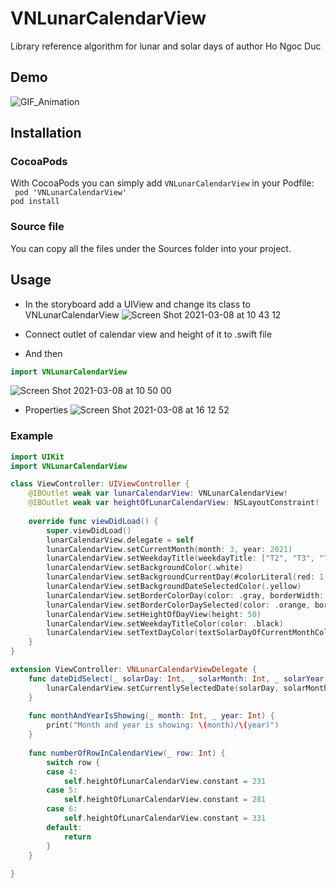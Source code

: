 # VNLunarCalendarView
Library reference algorithm for lunar and solar days of author Ho Ngoc Duc
## Demo
![GIF_Animation](https://user-images.githubusercontent.com/54350677/110410595-b6db5800-80bb-11eb-8022-933f40bfb11a.GIF)
## Installation
### CocoaPods
With CocoaPods you can simply add `VNLunarCalendarView` in your Podfile:<br/>
``` pod 'VNLunarCalendarView'```<br/>
```pod install```
### Source file
You can copy all the files under the Sources folder into your project.
## Usage
* In the storyboard add a UIView and change its class to VNLunarCalendarView
![Screen Shot 2021-03-08 at 10 43 12](https://user-images.githubusercontent.com/54350677/110271797-4bca4c80-7ffb-11eb-95d5-508aa7998d78.png)<br/>


* Connect outlet  of calendar view and height of it to .swift file
* And then
```Swift
import VNLunarCalendarView
```
![Screen Shot 2021-03-08 at 10 50 00](https://user-images.githubusercontent.com/54350677/110272293-6cdf6d00-7ffc-11eb-92e9-98f3c1a204fd.png)

* Properties
![Screen Shot 2021-03-08 at 16 12 52](https://user-images.githubusercontent.com/54350677/110300204-323ff980-8029-11eb-979a-523d3044ee3a.png)

### Example
```Swift
import UIKit
import VNLunarCalendarView

class ViewController: UIViewController {
    @IBOutlet weak var lunarCalendarView: VNLunarCalendarView!
    @IBOutlet weak var heightOfLunarCalendarView: NSLayoutConstraint!
    
    override func viewDidLoad() {
        super.viewDidLoad()
        lunarCalendarView.delegate = self
        lunarCalendarView.setCurrentMonth(month: 3, year: 2021)
        lunarCalendarView.setWeekdayTitle(weekdayTitle: ["T2", "T3", "T4", "T5", "T6", "T7", "CN"])
        lunarCalendarView.setBackgroundColor(.white)
        lunarCalendarView.setBackgroundCurrentDay(#colorLiteral(red: 1, green: 0.9725490196, blue: 0.9411764706, alpha: 1))
        lunarCalendarView.setBackgroundDateSelectedColor(.yellow)
        lunarCalendarView.setBorderColorDay(color: .gray, borderWidth: 0.5)
        lunarCalendarView.setBorderColorDaySelected(color: .orange, borderWidth: 2)
        lunarCalendarView.setHeightOfDayView(height: 50)
        lunarCalendarView.setWeekdayTitleColor(color: .black)
        lunarCalendarView.setTextDayColor(textSolarDayOfCurrentMonthColor: .black, textLunarDayOfCurrentMonthColor: #colorLiteral(red: 0.9803921569, green: 0.5725490196, blue: 0.2, alpha: 1), textSolarDayNotInCurrentMonthColor: #colorLiteral(red: 0.7960784314, green: 0.7960784314, blue: 0.7960784314, alpha: 1), textLunarDayNotInCurrentMonthColor: #colorLiteral(red: 1, green: 0.8078431373, blue: 0.6274509804, alpha: 1))
    }
}

extension ViewController: VNLunarCalendarViewDelegate {
    func dateDidSelect(_ solarDay: Int, _ solarMonth: Int, _ solarYear: Int, _ lunarDay: Int, _ lunarMonth: Int, _ lunarYear: Int) {
        lunarCalendarView.setCurrentlySelectedDate(solarDay, solarMonth, solarYear)
    }
            
    func monthAndYearIsShowing(_ month: Int, _ year: Int) {
        print("Month and year is showing: \(month)/\(year)")
    }
            
    func numberOfRowInCalendarView(_ row: Int) {
        switch row {
        case 4:
            self.heightOfLunarCalendarView.constant = 231
        case 5:
            self.heightOfLunarCalendarView.constant = 281
        case 6:
            self.heightOfLunarCalendarView.constant = 331
        default:
            return
        }
    }
            
}
```
